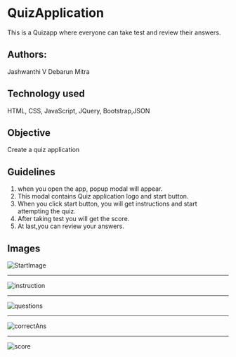 # QuizApplication
This is a Quizapp where everyone can take test and review their answers.

## Authors:
Jashwanthi V
Debarun Mitra

## Technology used
HTML, CSS, JavaScript, JQuery, Bootstrap,JSON

## Objective
Create a quiz application

## Guidelines
1. when you open the app, popup modal will appear.
2. This modal contains Quiz application logo and start button.
3. When you click start button, you will get instructions and start attempting the quiz.
4. After taking test you will get the score. 
5. At last,you can review your answers.

## Images
![StartImage](images/startImg.png) 
**********************************************************
![instruction](images/instructions.png)
**********************************************************
![questions](images/question.png)
**********************************************************
![correctAns](images/correctAns.png)
**********************************************************
![score](images/scoreImg.png)

 
